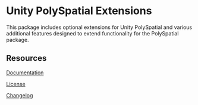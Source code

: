 # Unity PolySpatial Extensions
This package includes optional extensions for Unity PolySpatial and various additional features designed to extend functionality for the PolySpatial package.

## Resources
[Documentation](Documentation~/index.md)

[License](License.md)

[Changelog](CHANGELOG.md)